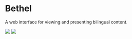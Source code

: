 # Bethel
A web interface for viewing and presenting bilingual content.

![](https://i.imgur.com/WpBA3fm.png)
![](https://i.imgur.com/P7ATY8A.png)
